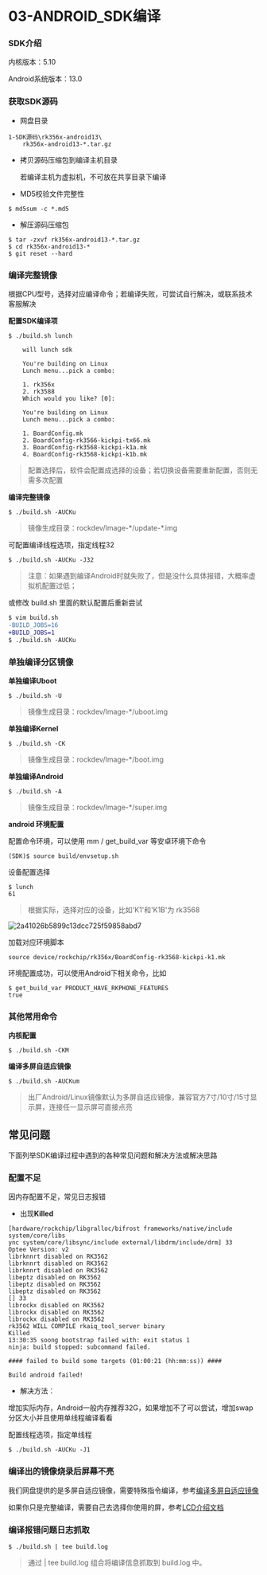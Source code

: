 # 03-ANDROID_SDK编译

### SDK介绍

内核版本：5.10

Android系统版本：13.0



### 获取SDK源码

* 网盘目录

```
1-SDK源码\rk356x-android13\
	rk356x-android13-*.tar.gz
```



* 拷贝源码压缩包到编译主机目录

  若编译主机为虚拟机，不可放在共享目录下编译



* MD5校验文件完整性

```
$ md5sum -c *.md5
```



* 解压源码压缩包

```
$ tar -zxvf rk356x-android13-*.tar.gz
$ cd rk356x-android13-*
$ git reset --hard
```



### 编译完整镜像

根据CPU型号，选择对应编译命令；若编译失败，可尝试自行解决，或联系技术客服解决

**配置SDK编译项**

```
$ ./build.sh lunch

	will lunch sdk

	You're building on Linux
	Lunch menu...pick a combo:

	1. rk356x
	2. rk3588
	Which would you like? [0]:

	You're building on Linux
	Lunch menu...pick a combo:

	1. BoardConfig.mk
	2. BoardConfig-rk3566-kickpi-tx66.mk
	3. BoardConfig-rk3568-kickpi-k1a.mk
	4. BoardConfig-rk3568-kickpi-k1b.mk
```

>配置选择后，软件会配置成选择的设备；若切换设备需要重新配置，否则无需多次配置



**编译完整镜像**

```
$ ./build.sh -AUCKu
```

> 镜像生成目录：rockdev/Image-*/update-\*.img



可配置编译线程选项，指定线程32

```
$ ./build.sh -AUCKu -J32
```

> 注意：如果遇到编译Android时就失败了，但是没什么具体报错，大概率虚拟机配置过低；

或修改 build.sh 里面的默认配置后重新尝试

```diff
$ vim build.sh
-BUILD_JOBS=16
+BUILD_JOBS=1
$ ./build.sh -AUCKu
```



### 单独编译分区镜像

**单独编译Uboot**

```
$ ./build.sh -U
```

> 镜像生成目录：rockdev/Image-\*/uboot.img



**单独编译Kernel**

```
$ ./build.sh -CK
```

> 镜像生成目录：rockdev/Image-\*/boot.img



**单独编译Android**

```
$ ./build.sh -A
```

> 镜像生成目录：rockdev/Image-\*/super.img



**android 环境配置**

配置命令环境，可以使用 mm / get_build_var 等安卓环境下命令

```shell
(SDK)$ source build/envsetup.sh
```

设备配置选择

```
$ lunch
61
```

> 根据实际，选择对应的设备，比如'K1'和'K1B'为 rk3568

![2a41026b5899c13dcc725f59858abd7](http://tanzhtanzh.oss-cn-shenzhen.aliyuncs.com/img/2a41026b5899c13dcc725f59858abd7.png)

加载对应环境脚本

```
source device/rockchip/rk356x/BoardConfig-rk3568-kickpi-k1.mk 
```

环境配置成功，可以使用Android下相关命令，比如

```
$ get_build_var PRODUCT_HAVE_RKPHONE_FEATURES
true
```



### 其他常用命令

**内核配置**

```
$ ./build.sh -CKM
```

**编译多屏自适应镜像**<a id='multi'> </a>

```
$ ./build.sh -AUCKum
```

> 出厂Android/Linux镜像默认为多屏自适应镜像，兼容官方7寸/10寸/15寸显示屏，连接任一显示屏可直接点亮



## 常见问题

下面列举SDK编译过程中遇到的各种常见问题和解决方法或解决思路

### 配置不足

因内存配置不足，常见日志报错

* 出现**Killed** 

```
[hardware/rockchip/libgralloc/bifrost frameworks/native/include system/core/libs
ync system/core/libsync/include external/libdrm/include/drm] 33
Optee Version: v2
librknnrt disabled on RK3562
librknnrt disabled on RK3562
librknnrt disabled on RK3562
libeptz disabled on RK3562
libeptz disabled on RK3562
libeptz disabled on RK3562
[] 33
librockx disabled on RK3562
librockx disabled on RK3562
librockx disabled on RK3562
rk3562 WILL COMPILE rkaiq_tool_server binary
Killed
13:30:35 soong bootstrap failed with: exit status 1
ninja: build stopped: subcommand failed.

#### failed to build some targets (01:00:21 (hh:mm:ss)) ####

Build android failed!
```

* 解决方法：

增加实际内存，Android一般内存推荐32G，如果增加不了可以尝试，增加swap分区大小并且使用单线程编译看看

配置线程选项，指定单线程

```
$ ./build.sh -AUCKu -J1
```



### 编译出的镜像烧录后屏幕不亮

我们网盘提供的是多屏自适应镜像，需要特殊指令编译，参考[编译多屏自适应镜像](#multi)

如果你只是完整编译，需要自己去选择你使用的屏，参考[LCD介绍文档](../05-外设驱动/LCD.md#LCDDriver)



### 编译报错问题日志抓取

```
$ ./build.sh | tee build.log
```

> 通过 | tee build.log 组合将编译信息抓取到 build.log 中。

